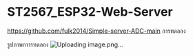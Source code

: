 # ST2567_ESP32-Web-Server


https://github.com/fulk2014/Simple-server-ADC-main  การทดลอง

รูปภาพกาารทดลอง
![Uploading image.png…]()
